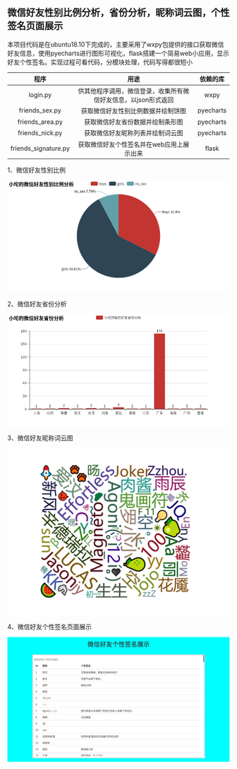
微信好友性别比例分析，省份分析，昵称词云图，个性签名页面展示
---

本项目代码是在ubuntu18.10下完成的，主要采用了wxpy包提供的接口获取微信好友信息，使用pyecharts进行图形可视化，flask搭建一个简易web小应用，显示好友个性签名。实现过程可看代码，分模块处理，代码写得都很短小

 程序  | 用途  | 依赖的库
 :----:|:-----:|:------:  
 login.py  | 供其他程序调用，微信登录，收集所有微信好友信息，以json形式返回 | wxpy
 friends_sex.py  | 获取微信好友性别比例数据并绘制饼图 | pyecharts
 friends_area.py  | 获取微信好友省份数据并绘制条形图 | pyecharts
 friends_nick.py  | 获取微信好友昵称列表并绘制词云图 | pyecharts
 friends_signature.py  | 获取微信好友个性签名并在web应用上展示出来 | flask
 
 1、微信好友性别比例
 
  ![](https://github.com/atuo-200/wechat_friends/blob/master/photos/%E5%B0%8F%E5%9D%A8%E7%9A%84%E5%BE%AE%E4%BF%A1%E5%A5%BD%E5%8F%8B%E6%80%A7%E5%88%AB%E6%AF%94%E4%BE%8B%E5%88%86%E6%9E%90.png) 
 
 2、微信好友省份分析
 
  ![](https://github.com/atuo-200/wechat_friends/blob/master/photos/%E5%B0%8F%E5%9D%A8%E7%9A%84%E5%BE%AE%E4%BF%A1%E5%A5%BD%E5%8F%8B%E7%9C%81%E4%BB%BD%E5%88%86%E6%9E%90.png) 

3、微信好友昵称词云图

  ![](https://github.com/atuo-200/wechat_friends/blob/master/photos/friends_nick.png)
  
4、微信好友个性签名页面展示

  ![](https://github.com/atuo-200/wechat_friends/blob/master/photos/%E7%81%AB%E7%8B%90%E6%88%AA%E5%9B%BE_2020-01-13T12-07-42.325Z.png) 
